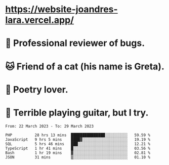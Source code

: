 # https://website-joandres-lara.vercel.app/
# 🐛 Professional reviewer of bugs.
# 🐱 Friend of a cat (his name is Greta).
# 📜 Poetry lover.
# 🎸 Terrible playing guitar, but I try.

<!--START_SECTION:waka-->

```text
From: 22 March 2023 - To: 29 March 2023

PHP          28 hrs 13 mins  ███████████████░░░░░░░░░░   59.59 %
JavaScript   9 hrs 5 mins    ████▓░░░░░░░░░░░░░░░░░░░░   19.19 %
SQL          5 hrs 46 mins   ███░░░░░░░░░░░░░░░░░░░░░░   12.21 %
TypeScript   1 hr 41 mins    █░░░░░░░░░░░░░░░░░░░░░░░░   03.56 %
Bash         1 hr 19 mins    ▓░░░░░░░░░░░░░░░░░░░░░░░░   02.81 %
JSON         31 mins         ▒░░░░░░░░░░░░░░░░░░░░░░░░   01.10 %
```

<!--END_SECTION:waka-->
